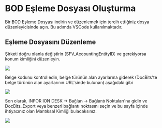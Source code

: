 # BOD Eşleme Dosyası Oluşturma

Bir BOD Eşleme Dosyası indirin ve düzenlemek için tercih ettiğiniz dosya düzenleyicisinde açın. Bu adımda VSCode kullanılmaktadır.

## Eşleme Dosyasını Düzenleme

Şirketi doğru olanla değiştirin (SFV\_AccountingEntityID) ve gerekiyorsa konum kimliğini düzenleyin.

![](https://lh7-us.googleusercontent.com/eJQI1CKlxEkS\_Pwp0VH2hgS220b-q8NSFG5iJKpLOL457qTN3CbUB8IHTw1lRinbB\_kP00UUNgepWNsbh3\_Ko-SExObePjqmxP7ee\_lQnADTtDmxEtRM\_S7AONMbcpjwtnHTakYd1Q06GVm2G0o-UDA)

Belge kodunu kontrol edin, belge türünün alan ayarlarına giderek (DocBits'te belge türünün alan ayarlarının URL'sinde bulunan) aşağıdaki gibi

![](https://lh7-us.googleusercontent.com/AhU3i27qFS7BMCgpNQnmLWAjcIWHXHOlxMKqd2Yob5RQKa8qysQQsSsacr6zao4cnAh3DISPgYu1GnjubIJpgtAdiBR\_0vy3WJZXPY-HeEfVQkWnlRI9UEJWMPQ7DbWYLQhz339BOlbd4KgxU9B\_CPE)

Son olarak, INFOR ION DESK → Bağlan → Bağlantı Noktaları'na gidin ve DocBits\_Export veya benzeri bağlantı noktasını seçin ve bu sayfa içinde ihtiyacınız olan Mantıksal Kimliği bulacaksınız.

![](https://lh7-us.googleusercontent.com/f50i7pzRuZULJ6shehba0lWIWFBTsPZyip-LQxAYJpYDXK66SlzdGOpdEG-wqLQfqXMgMMhm5SAvj57UOCvF6xf2OMCXtFiEEKr9yiQr4xtv8vbV-N...)
